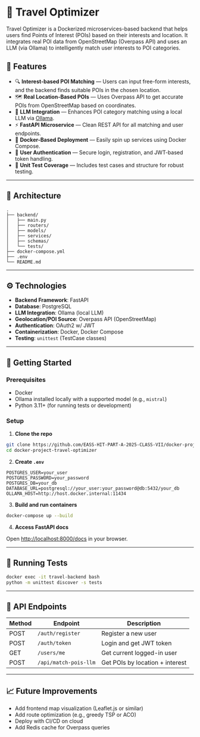 # 🧭 Travel Optimizer

Travel Optimizer is a Dockerized microservices-based backend that helps users find Points of Interest (POIs) based on their interests and location. It integrates real POI data from OpenStreetMap (Overpass API) and uses an LLM (via Ollama) to intelligently match user interests to POI categories.

## 🚀 Features

- 🔍 **Interest-based POI Matching** — Users can input free-form interests, and the backend finds suitable POIs in the chosen location.
- 🗺️ **Real Location-Based POIs** — Uses Overpass API to get accurate POIs from OpenStreetMap based on coordinates.
- 🧠 **LLM Integration** — Enhances POI category matching using a local LLM via [Ollama](https://ollama.ai/).
- ⚡ **FastAPI Microservice** — Clean REST API for all matching and user endpoints.
- 🐳 **Docker-Based Deployment** — Easily spin up services using Docker Compose.
- 🔐 **User Authentication** — Secure login, registration, and JWT-based token handling.
- 🧪 **Unit Test Coverage** — Includes test cases and structure for robust testing.

---

## 🧱 Architecture

```plaintext
.
├── backend/
│   ├── main.py
│   ├── routers/
│   ├── models/
│   ├── services/
│   ├── schemas/
│   └── tests/
├── docker-compose.yml
├── .env
└── README.md
```

---

## ⚙️ Technologies

- **Backend Framework**: FastAPI
- **Database**: PostgreSQL
- **LLM Integration**: Ollama (local LLM)
- **Geolocation/POI Source**: Overpass API (OpenStreetMap)
- **Authentication**: OAuth2 w/ JWT
- **Containerization**: Docker, Docker Compose
- **Testing**: `unittest` (TestCase classes)

---

## 🧪 Getting Started

### Prerequisites

- Docker
- Ollama installed locally with a supported model (e.g., `mistral`)
- Python 3.11+ (for running tests or development)

### Setup

1. **Clone the repo**

```bash
git clone https://github.com/EASS-HIT-PART-A-2025-CLASS-VII/docker-project-travel-optimizer.git
cd docker-project-travel-optimizer
```

2. **Create `.env`**

```env
POSTGRES_USER=your_user
POSTGRES_PASSWORD=your_password
POSTGRES_DB=your_db
DATABASE_URL=postgresql://your_user:your_password@db:5432/your_db
OLLAMA_HOST=http://host.docker.internal:11434
```

3. **Build and run containers**

```bash
docker-compose up --build
```

4. **Access FastAPI docs**

Open [http://localhost:8000/docs](http://localhost:8000/docs) in your browser.

---

## 🧪 Running Tests

```bash
docker exec -it travel-backend bash
python -m unittest discover -s tests
```

---

## 📡 API Endpoints

| Method | Endpoint              | Description                     |
|--------|-----------------------|---------------------------------|
| POST   | `/auth/register`      | Register a new user             |
| POST   | `/auth/token`         | Login and get JWT token         |
| GET    | `/users/me`           | Get current logged-in user      |
| POST   | `/api/match-pois-llm` | Get POIs by location + interest |

---

## 📈 Future Improvements

- Add frontend map visualization (Leaflet.js or similar)
- Add route optimization (e.g., greedy TSP or ACO)
- Deploy with CI/CD on cloud
- Add Redis cache for Overpass queries